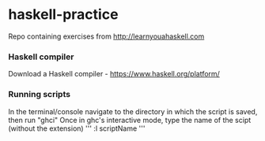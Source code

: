 # haskell-practice
Repo containing exercises from http://learnyouahaskell.com

### Haskell compiler
Download a Haskell compiler - https://www.haskell.org/platform/

### Running scripts
In the terminal/console navigate to the directory in which the script is saved, then run "ghci"
Once in ghc's interactive mode, type the name of the scipt (without the extension)
'''
:l scriptName
'''
